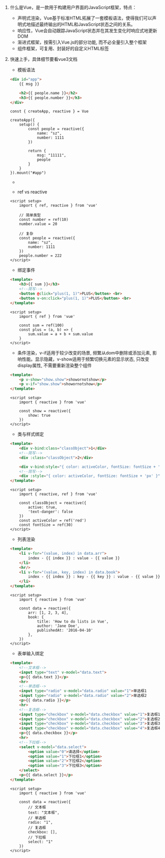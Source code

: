 1. 什么是Vue，是一款用于构建用户界面的JavaScript框架，特点：
	- 声明式渲染，Vue基于标准HTML拓展了一套模板语法，使得我们可以声明式地描述最终输出的HTML和JavaScript状态之间的关系。
	- 响应性，Vue会自动跟踪JavaScript状态并在其发生变化时响应式地更新DOM
	- 渐进式框架，按需引入Vue.js的部分功能, 而不必全量引入整个框架
	- 组件框架，可复用、封装好的自定义HTML标签
	
2. 快速上手，具体细节要看vue3文档
	- 模板语法
	```HTML
	<div id="app">
		{{ msg }}

		<h2>{{ people.name }}</h2>
		<h3>{{ people.number }}</h3>
	</div>
	```
	```JS
	const { createApp, reactive } = Vue

	createApp({
		setup() {
			const people = reactive({
				name: "sz",
				number: 1111
			})

			return {
				msg: "11111",
				people
			}
		}
	}).mount("#app")
	```

	- 

	- ref vs reactive
	```JS
	<script setup>
		import { ref, reactive } from 'vue'

		// 简单类型
		const number = ref(10)
		number.value = 20

		// 复杂
		const people = reactive({
			name: "sz",
			number: 1111
		})
		people.number = 222
	</script>
	```

	- 绑定事件
	```HTML
	<template>
		<h3>{{ sum }}</h3>
		<!--简写-->
		<button @click="plus(1, 1)">PLUS</button> <br>
		<button v-on:click="plus(1, 1)">PLUS</button> <br>
	</template>
	```
	```JS
	<script setup>
		import { ref } from 'vue'

		const sum = ref(100)
		const plus = (a, b) => {
			sum.value = a + b + sum.value
		}
	</script>
	```

	- 条件渲染，v-if适用于较少改变的场景, 频繁从dom中删除或添加元素, 影响性能。显示隐藏，v-show适用于频繁切换元素的显示状态, 只改变display属性, 不需要重新渲染整个组件
	```HTML
	<template>
		<p v-show="show.show">showornotshow</p>
		<p v-if="show.show">showornotshow</p>
	</template>
	```
	```JS
	<script setup>
		import { reactive } from 'vue'

		const show = reactive({
			show: true
		})
	</script>
	```

	- 类与样式绑定
	```HTML
	<template>
		<div v-bind:class="classObject">1</div>
		<!--简写-->
		<div :class="classObject">2</div>

		<div v-bind:style="{ color: activeColor, fontSize: fontSize + 'px' }">3</div>
		<!--简写-->
		<div :style="{ color: activeColor, fontSize: fontSize + 'px' }">4</div>
	</template>
	```
	```JS
	<script setup>
		import { reactive, ref } from 'vue'

		const classObject = reactive({
			active: true,
			'text-danger': false
		})
		const activeColor = ref('red')
		const fontSize = ref(30)
	</script>
	```

	- 列表渲染
	```HTML
	<template>
		<li v-for="(value, index) in data.arr">
			index - {{ index }} : value - {{ value }}
		</li>
		<hr/>
		<li v-for="(value, key, index) in data.book">
			index - {{ index }} : key - {{ key }} : value - {{ value }}
		</li>
	</template>
	```
	```JS
	<script setup>
		import { reactive } from 'vue'

		const data = reactive({
			arr: [1, 2, 3, 4],
			book: {
				title: 'How to do lists in Vue',
				author: 'Jane Doe',
				publishedAt: '2016-04-10'
			},
		})
	</script>
	```

	- 表单输入绑定
	```HTML
	<template>
		<!--文本框-->
		<input type="text" v-model="data.text">
		<p>{{ data.text }}</p>
		<hr>
		<!--单选框-->
		<input type="radio" v-model="data.radio" value="1">单选框1
		<input type="radio" v-model="data.radio" value="2">单选框2
		<p>{{ data.radio }}</p>
		<hr>
		<!--复选框-->
		<input type="checkbox" v-model="data.checkbox" value="1">复选框1
		<input type="checkbox" v-model="data.checkbox" value="2">复选框2
		<input type="checkbox" v-model="data.checkbox" value="3">复选框3
		<input type="checkbox" v-model="data.checkbox" value="4">复选框4
		<p>{{ data.checkbox }}</p>
		<hr>
		<!--下拉框-->
		<select v-model="data.select">
			<option value="0">请选择</option>
			<option value="1">下拉框1</option>
			<option value="2">下拉框2</option>
			<option value="3">下拉框3</option>
		</select>
		<p>{{ data.select }}</p>
	</template>	
	```
	```JS
	<script setup>
		import { reactive } from 'vue'

		const data = reactive({
			// 文本框
			text: "文本框", 
			// 单选框
			radio: "1",
			// 复选框
			checkbox: [],
			// 下拉框
			select: "1"
		})
	</script>
	```